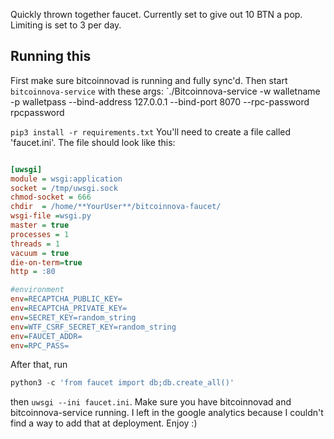 Quickly thrown together faucet. Currently set to give out 10 BTN a pop. Limiting is set to 3 per day.

## Running this
First make sure bitcoinnovad is running and fully sync'd.
Then start `bitcoinnova-service` with these args:
`./Bitcoinnova-service -w walletname -p walletpass --bind-address 127.0.0.1 --bind-port 8070 --rpc-password rpcpassword


`pip3 install -r requirements.txt`
You'll need to create a file called 'faucet.ini'.
The file should look like this:
```ini

[uwsgi]
module = wsgi:application
socket = /tmp/uwsgi.sock
chmod-socket = 666
chdir  = /home/**YourUser**/bitcoinnova-faucet/
wsgi-file =wsgi.py
master = true
processes = 1
threads = 1
vacuum = true
die-on-term=true
http = :80

#environment
env=RECAPTCHA_PUBLIC_KEY=
env=RECAPTCHA_PRIVATE_KEY=
env=SECRET_KEY=random_string
env=WTF_CSRF_SECRET_KEY=random_string
env=FAUCET_ADDR=
env=RPC_PASS=

```

After that, run
```python
python3 -c 'from faucet import db;db.create_all()'
```
then `uwsgi --ini faucet.ini`. Make sure you have bitcoinnovad and bitcoinnova-service running.
I left in the google analytics because I couldn't find a way to add that at deployment. Enjoy :)
